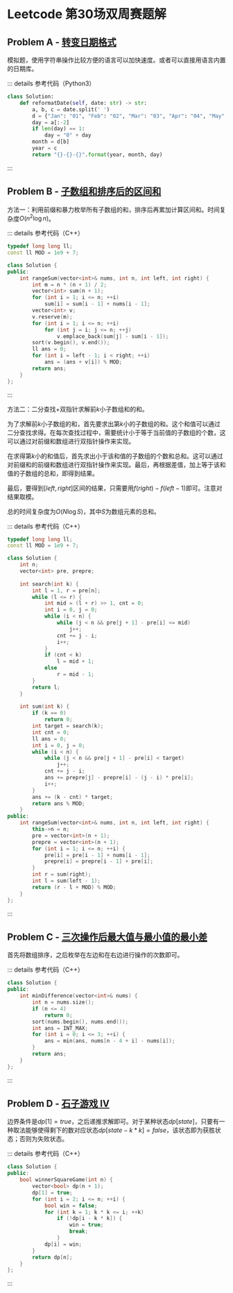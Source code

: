 # Leetcode 第30场双周赛题解

## Problem A - [转变日期格式](https://leetcode-cn.com/problems/reformat-date/)

模拟题，使用字符串操作比较方便的语言可以加快速度。或者可以直接用语言内置的日期库。

::: details 参考代码（Python3）

```python
class Solution:
    def reformatDate(self, date: str) -> str:
        a, b, c = date.split(' ')
        d = {"Jan": "01", "Feb": "02", "Mar": "03", "Apr": "04", "May": "05", "Jun": "06", "Jul": "07", "Aug": "08", "Sep": "09", "Oct": "10", "Nov": "11", "Dec": "12"}
        day = a[:-2]
        if len(day) == 1:
            day = "0" + day
        month = d[b]
        year = c
        return "{}-{}-{}".format(year, month, day)
```

:::

## Problem B - [子数组和排序后的区间和](https://leetcode-cn.com/problems/range-sum-of-sorted-subarray-sums/)

方法一：利用前缀和暴力枚举所有子数组的和，排序后再累加计算区间和。时间复杂度$O(n^2\log n)$。

::: details 参考代码（C++）

```cpp
typedef long long ll;
const ll MOD = 1e9 + 7;

class Solution {
public:
    int rangeSum(vector<int>& nums, int n, int left, int right) {
        int m = n * (n + 1) / 2;
        vector<int> sum(n + 1);
        for (int i = 1; i <= n; ++i)
            sum[i] = sum[i - 1] + nums[i - 1];
        vector<int> v;
        v.reserve(m);
        for (int i = 1; i <= n; ++i)
            for (int j = i; j <= n; ++j)
                v.emplace_back(sum[j] - sum[i - 1]);
        sort(v.begin(), v.end());
        ll ans = 0;
        for (int i = left - 1; i < right; ++i)
            ans = (ans + v[i]) % MOD;
        return ans;
    }
};
```

:::

方法二：二分查找+双指针求解前$k$小子数组和的和。

为了求解前$k$小子数组的和，首先要求出第$k$小的子数组的和。这个和值可以通过二分查找求得。在每次查找过程中，需要统计小于等于当前值的子数组的个数，这可以通过对前缀和数组进行双指针操作来实现。

在求得第$k$小的和值后，首先求出小于该和值的子数组的个数和总和。这可以通过对前缀和的前缀和数组进行双指针操作来实现。最后，再根据差值，加上等于该和值的子数组的总和，即得到结果。

最后，要得到$[left,right]$区间的结果，只需要用$f(right)-f(left-1)$即可。注意对结果取模。

总的时间复杂度为$O(N\log S)$，其中$S$为数组元素的总和。

::: details 参考代码（C++）

```cpp
typedef long long ll;
const ll MOD = 1e9 + 7;

class Solution {
    int n;
    vector<int> pre, prepre;
    
    int search(int k) {
        int l = 1, r = pre[n];
        while (l <= r) {
            int mid = (l + r) >> 1, cnt = 0;
            int i = 0, j = 0;
            while (i < n) {
                while (j < n && pre[j + 1] - pre[i] <= mid)
                    j++;
                cnt += j - i;
                i++;
            }
            if (cnt < k)
                l = mid + 1;
            else
                r = mid - 1;
        }
        return l;
    }
    
    int sum(int k) {
        if (k == 0)
            return 0;
        int target = search(k);
        int cnt = 0;
        ll ans = 0;
        int i = 0, j = 0;
        while (i < n) {
            while (j < n && pre[j + 1] - pre[i] < target)
                j++;
            cnt += j - i;
            ans += prepre[j] - prepre[i] - (j - i) * pre[i];
            i++;
        }
        ans += (k - cnt) * target;
        return ans % MOD;
    }
public:
    int rangeSum(vector<int>& nums, int n, int left, int right) {
        this->n = n;
        pre = vector<int>(n + 1);
        prepre = vector<int>(n + 1);
        for (int i = 1; i <= n; ++i) {
            pre[i] = pre[i - 1] + nums[i - 1];
            prepre[i] = prepre[i - 1] + pre[i];
        }
        int r = sum(right);
        int l = sum(left - 1);
        return (r - l + MOD) % MOD;
    }
};
```

:::

## Problem C - [三次操作后最大值与最小值的最小差](https://leetcode-cn.com/problems/minimum-difference-between-largest-and-smallest-value-in-three-moves/)

首先将数组排序，之后枚举在左边和在右边进行操作的次数即可。

::: details 参考代码（C++）

```cpp
class Solution {
public:
    int minDifference(vector<int>& nums) {
        int n = nums.size();
        if (n <= 4)
            return 0;
        sort(nums.begin(), nums.end());
        int ans = INT_MAX;
        for (int i = 0; i <= 3; ++i) {
            ans = min(ans, nums[n - 4 + i] - nums[i]);
        }
        return ans;
    }
};
```

:::

## Problem D - [石子游戏 IV](https://leetcode-cn.com/problems/stone-game-iv/)

边界条件是$dp[1]=true$，之后递推求解即可。对于某种状态$dp[state]$，只要有一种取法能够使得剩下的数对应状态$dp[state-k*k]=false$，该状态即为获胜状态；否则为失败状态。

::: details 参考代码（C++）

```cpp
class Solution {
public:
    bool winnerSquareGame(int n) {
        vector<bool> dp(n + 1);
        dp[1] = true;
        for (int i = 2; i <= n; ++i) {
            bool win = false;
            for (int k = 1; k * k <= i; ++k)
                if (!dp[i - k * k]) {
                    win = true;
                    break;
                }
            dp[i] = win;
        }
        return dp[n];
    }
};
```

:::

<Utterances />
